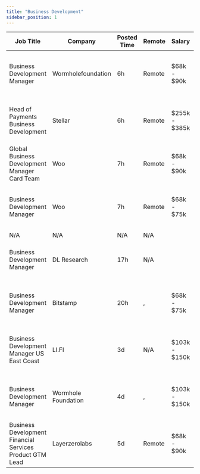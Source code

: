 ```yaml
---
title: "Business Development"
sidebar_position: 1
---
```


| Job Title | Company | Posted Time | Remote | Salary | Tags | Apply Link |
|-----------|---------|-------------|--------|--------|------|------------|
| Business Development Manager | Wormholefoundation | 6h | Remote | $68k - $90k | business development, sales, non tech, blockchain, crypto | [Apply](https://web3.career/business-development-manager-wormholefoundation/102344) |
| Head of Payments Business Development | Stellar | 6h | Remote | $255k - $385k | business development, sales, non tech, executive, blockchain | [Apply](https://web3.career/head-of-payments-business-development-stellar/97571) |
| Global Business Development Manager Card Team | Woo | 7h | Remote | $68k - $90k | business development, sales, non tech, crypto, remote | [Apply](https://web3.career/global-business-development-manager-card-team-woo/95645) |
| Business Development Manager | Woo | 7h | Remote | $68k - $75k | business development, sales, non tech, blockchain, crypto | [Apply](https://web3.career/business-development-manager-woo/95644) |
| N/A | N/A | N/A | N/A |  |  | [Apply](https://web3.career/metana) |
| Business Development Manager | DL Research | 17h | N/A |  | business development, sales, non tech, remote, crypto | [Apply](https://web3.career/business-development-manager-dl-research/102259) |
| Business Development Manager | Bitstamp | 20h | , | $68k - $75k | business development, sales, non tech, blockchain, crypto | [Apply](https://web3.career/business-development-manager-bitstamp/102256) |
| Business Development Manager US East Coast | LI.FI | 3d | N/A | $103k - $150k | business development, sales, non tech, blockchain, crypto | [Apply](https://web3.career/business-development-manager-us-east-coast-li-fi/102189) |
| Business Development Manager | Wormhole Foundation | 4d | , | $103k - $150k | business development, sales, non tech, blockchain, crypto | [Apply](https://web3.career/business-development-manager-wormholefoundation/102134) |
| Business Development Financial Services Product GTM Lead | Layerzerolabs | 5d | Remote | $68k - $90k | business development, sales, non tech, gtm, finance | [Apply](https://web3.career/business-development-financial-services-product-gtm-lead-layerzerolabs/102011) |
